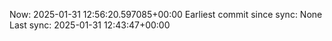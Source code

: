 Now: 2025-01-31 12:56:20.597085+00:00 Earliest commit since sync: None Last sync: 2025-01-31 12:43:47+00:00
